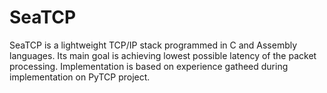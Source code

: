 # SeaTCP

SeaTCP is a lightweight TCP/IP stack programmed in C and Assembly languages. Its main goal is achieving lowest possible latency of the packet processing. Implementation is based on experience gatheed during implementation on PyTCP project. 
